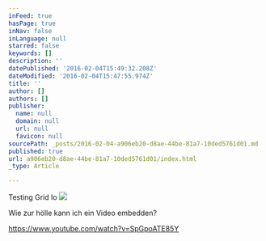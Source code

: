 ```yaml
---
inFeed: true
hasPage: true
inNav: false
inLanguage: null
starred: false
keywords: []
description: ''
datePublished: '2016-02-04T15:49:32.208Z'
dateModified: '2016-02-04T15:47:55.974Z'
title: ''
author: []
authors: []
publisher:
  name: null
  domain: null
  url: null
  favicon: null
sourcePath: _posts/2016-02-04-a906eb20-d8ae-44be-81a7-10ded5761d01.md
published: true
url: a906eb20-d8ae-44be-81a7-10ded5761d01/index.html
_type: Article

---
```

Testing Grid Io
![](https://the-grid-user-content.s3-us-west-2.amazonaws.com/0ac65340-07cf-4c0a-9410-d920b9221184.jpg)

Wie zur hölle kann ich ein Video embedden? 

https://www.youtube.com/watch?v=SpGpoATE85Y
